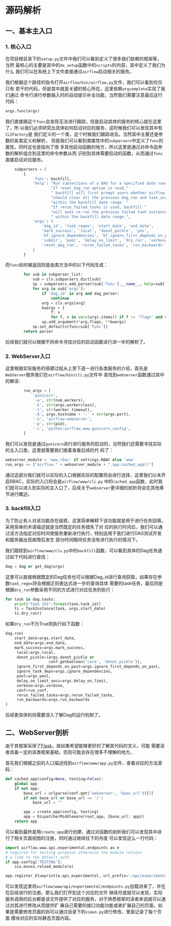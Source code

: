 # 源码解析

## 一、基本主入口

### 1. 核心入口

在项目根目录下的`setup.py`文件中我们可以看到定义了很多我们依赖的框架等，当然
最核心的主要是其中的`do_setup`函数中的`scripts`的内容，其中定义了我们为什么
我们可以在系统上下文件直接通过`airflow`启动相关的服务。  

我们根据这个路径的指令打开`airflow/bin/airflow.py`文件，我们可以看到仅仅只有
若干的代码，但是其中就是关键的核心所在，这里依赖`argcomplete`实现了我们通过
命令行进行参数输入时的自动提示补全功能，当然我们需要注意最后这行代码：  

```python
args.func(args)
```

我们直接跟这个`func`会发现无法进行跟踪，但是启动具体的服务的核心就在这里了，所
以我们必须研究出具体如何启动对应的服务，这时候我们可以发现其中有`CLIFactory`是
我们定义的一个类，这个时候我们跟踪进去。当然其中主要还是参数的各类定义和解析，
但是我们可以看到类属性中的`subparsers`中定义了`func`的属性，同时这也是指向了很
多其他启动函数的地方，所以这里是通过对命令函参数的解析组合到这里的命令参数从而
识别到具体需要启动的函数，从而通过`func`直接启动对应服务。  

```python
    subparsers = (
        {
            'func': backfill,
            'help': "Run subsections of a DAG for a specified date range. "
                    "If reset_dag_run option is used,"
                    " backfill will first prompt users whether airflow "
                    "should clear all the previous dag_run and task_instances "
                    "within the backfill date range. "
                    "If rerun_failed_tasks is used, backfill "
                    "will auto re-run the previous failed task instances"
                    " within the backfill date range.",
            'args': (
                'dag_id', 'task_regex', 'start_date', 'end_date',
                'mark_success', 'local', 'donot_pickle', 'yes',
                'bf_ignore_dependencies', 'bf_ignore_first_depends_on_past',
                'subdir', 'pool', 'delay_on_limit', 'dry_run', 'verbose', 'conf',
                'reset_dag_run', 'rerun_failed_tasks', 'run_backwards'
            )
        }
```

而`func`如何被返回则是由类方法中的以下代码生成：  

```python
        for sub in subparser_list:
            sub = cls.subparsers_dict[sub]
            sp = subparsers.add_parser(sub['func'].__name__, help=sub['help'])
            for arg in sub['args']:
                if 'dag_id' in arg and dag_parser:
                    continue
                arg = cls.args[arg]
                kwargs = {
                    f: v
                    for f, v in vars(arg).items() if f != 'flags' and v}
                sp.add_argument(*arg.flags, **kwargs)
            sp.set_defaults(func=sub['func'])
        return parser
```

后续我们就可以根据不同命令寻找对应的启动函数进行进一步的解析了。  

### 2. WebServer入口

这里根据实际服务的搭建过程从上至下逐一进行各类服务的介绍，首先是`WebServer`服务我们在`airflow/bin/cli.py`文件中
查找到`webserver`函数通过其中的解读:  

```python
        run_args = [
            'gunicorn',
            '-w', str(num_workers),
            '-k', str(args.workerclass),
            '-t', str(worker_timeout),
            '-b', args.hostname + ':' + str(args.port),
            '-n', 'airflow-webserver',
            '-p', str(pid),
            '-c', 'python:airflow.www.gunicorn_config',
        ]
```

我们可以发现是通过`gunicorn`进行进行服务的启动的，当然我们还需要寻找实际的主入口类，这里就需要我们接着查看后续的代
码了：  

```python
webserver_module = 'www_rbac' if settings.RBAC else 'www'
run_args += ["airflow." + webserver_module + ".app:cached_app()"]
```

通过这部分我们就可以实际的入口根据实际的配置将会进行选择，这里我们以未开启RBAC，实际的入口将会是`airflow/www/cli.py`
中的`cached_app`函数，此时我们就可以进入到实际的主入口了，后续关于`webserver`更详细的剖析将会在其他章节进行概述。  

### 3. backfill入口

为了防止有人对该功能存在疑惑，这里简单解释下该功能就是用于进行任务回填。采用简单的术语描述就是当然既定的任务错失了对
应的执行时间后，我们可以通过该方法指定对应时间使服务重新进行执行，特别适用于我们进行DAG测试开发和服务器出现故障后发生
部分时间期间任务没有进行执行的情况下。  

我们跟踪到`airflow/www/clu.py`中的`backfill`函数，可以看到具体的Dag任务通过如下代码进行查找：  

```python
dag = dag or get_dag(args)
```

这里可以直接根据既定的Dag任务也可以根据Dag_id进行查询获取，如果存在参数`task_regex`将会根据正则表达式进一步的查询具体
需要的task任务，最后则是根据`dry_run`参数采用不同的方式进行对应任务的执行：  

```python
for task in dag.tasks:
    print("Task {0}".format(task.task_id))
    ti = TaskInstance(task, args.start_date)
    ti.dry_run()     
```

如果`dry_run`不为True则执行如下函数：  

```python
dag.run(
    start_date=args.start_date,
    end_date=args.end_date,
    mark_success=args.mark_success,
     local=args.local,
     donot_pickle=(args.donot_pickle or
                   conf.getboolean('core', 'donot_pickle')),
     ignore_first_depends_on_past=args.ignore_first_depends_on_past,
     ignore_task_deps=args.ignore_dependencies,
     pool=args.pool,
     delay_on_limit_secs=args.delay_on_limit,
     verbose=args.verbose,
     conf=run_conf,
     rerun_failed_tasks=args.rerun_failed_tasks,
     run_backwards=args.run_backwards
)
```

后续更具体的则需要深入了解Dag的运行机制了。  

## 二、WebServer剖析  

由于其框架采用了[Flask](https://dormousehole.readthedocs.io/en/latest/)，故如果希望能够更好的了解其代码的含义，可能
需要读者具备一定的该类框架基础，否则可能会存在很多不理解的地方。  

首先我们根据之前的入口描述找到`airflow/www/app.py`文件，查看对应的方法源码：` 

```python
def cached_app(config=None, testing=False):
    global app
    if not app:
        base_url = urlparse(conf.get('webserver', 'base_url'))[2]
        if not base_url or base_url == '/':
            base_url = ""

        app = create_app(config, testing)
        app = DispatcherMiddleware(root_app, {base_url: app})
    return app
```

可以看到最终是用`create_app`进行创建，通过对函数的剖析我们可以发现其中进行了相关页面视图的注册，同时通过继续往下的月度
可以发现这么一行代码：  

```python
import airflow.www.api.experimental.endpoints as e
# required for testing purposes otherwise the module retains
# a link to the default_auth
if app.config['TESTING']:
    six.moves.reload_module(e)

app.register_blueprint(e.api_experimental, url_prefix='/api/experimental')
```

可以发现这里将`airflow/www/api/experimental/endpoints.py`加载进来了，并在在后续进行的注册。那么我们打开到这个对应的文件
继续月度就可以发现，实际服务调用的后台都是该文件提供了对应的服务，对于熟悉框架的读者来说就可以通过对其进行修改从而提供扩
展自己需要的接口功能功能或者扩展自己的页面，如果是需要修改页面的则可以通过目录下的`views.py`进行修改，里面记录了每个页面
模块对应的实际静态页面内容。  

